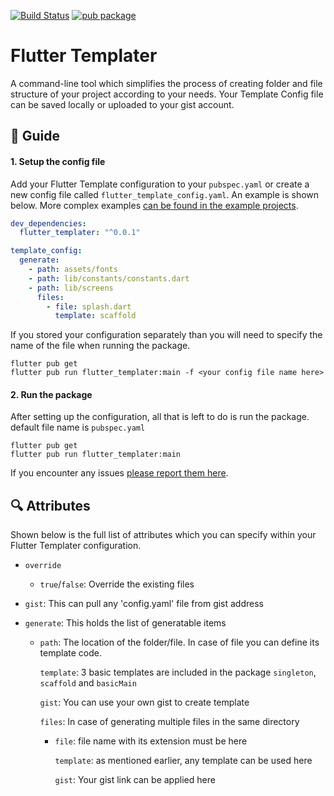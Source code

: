 [![Build Status](https://travis-ci.org/fluttercommunity/flutter_templater.svg?branch=master)](https://travis-ci.org/MarkOSullivan94/flutter_templater) [![pub package](https://img.shields.io/pub/v/flutter_templater.svg)](https://pub.dartlang.org/packages/flutter_templater)

# Flutter Templater

A command-line tool which simplifies the process of creating folder and file structure of your project according to your needs. Your Template Config file can be saved locally or uploaded to your gist account.

## :book: Guide

#### 1. Setup the config file

Add your Flutter Template configuration to your `pubspec.yaml` or create a new config file called `flutter_template_config.yaml`.
An example is shown below. More complex examples [can be found in the example projects](https://github.com/meTowhid/flutter_templater/tree/master/example).
```yaml
dev_dependencies:
  flutter_templater: "^0.0.1"

template_config:
  generate:
    - path: assets/fonts
    - path: lib/constants/constants.dart
    - path: lib/screens
      files:
        - file: splash.dart
          template: scaffold
```
If you stored your configuration separately than you will need to specify the name of the file when running the package.

```
flutter pub get
flutter pub run flutter_templater:main -f <your config file name here>
```

#### 2. Run the package

After setting up the configuration, all that is left to do is run the package. default file name is `pubspec.yaml`

```
flutter pub get
flutter pub run flutter_templater:main
```

If you encounter any issues [please report them here](https://github.com/meTowhid/flutter_templater/issues).


## :mag: Attributes

Shown below is the full list of attributes which you can specify within your Flutter Templater configuration.

- `override`
  - `true`/`false`: Override the existing files

- `gist`: This can pull any 'config.yaml' file from gist address

- `generate`: This holds the list of generatable items

    - `path`: The location of the folder/file. In case of file you can define its template code.

      `template`: 3 basic templates are included in the package `singleton`, `scaffold` and `basicMain`

      `gist`: You can use your own gist to create template

      `files`: In case of generating multiple files in the same directory
       - `file`: file name with its extension must be here

         `template`: as mentioned earlier, any template can be used here

         `gist`: Your gist link can be applied here

